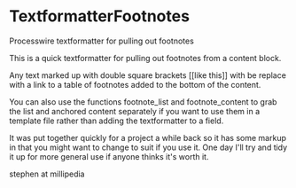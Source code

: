 # TextformatterFootnotes
Processwire textformatter for pulling out footnotes

This is a quick textformatter for pulling out footnotes from a content block.

Any text marked up with double square brackets [[like this]] with be replace with a link to a table of footnotes added to the bottom of the content.

You can also use the functions footnote_list and footnote_content to grab the list and anchored content separately if you want to use them in a template file rather than adding the textformatter to a field.

It was put together quickly for a project a while back so it has some markup in that you might want to change to suit if you use it. One day I'll try and tidy it up for more general use if anyone thinks it's worth it.

stephen at millipedia

